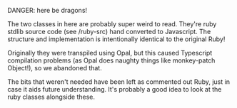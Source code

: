 DANGER: here be dragons!

The two classes in here are probably super weird to read. They're ruby
stdlib source code (see /ruby-src) hand converted to Javascript. The
structure and implementation is intentionally identical to the original
Ruby!

Originally they were transpiled using Opal, but this caused Typescript
compilation problems (as Opal does naughty things like monkey-patch
Object!), so we abandoned that.

The bits that weren't needed have been left as commented out Ruby, just
in case it aids future understanding. It's probably a good idea to look
at the ruby classes alongside these.
